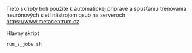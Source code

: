 Tieto skripty boli použité k automatickej príprave a spúšťaniu trénovania neurónových sietí nástrojom qsub na serveroch https://www.metacentrum.cz.

Hlavný skript 
```
run_s_jobs.sh
```
